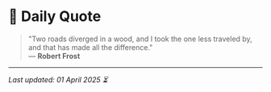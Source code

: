 # 📜 Daily Quote

> "Two roads diverged in a wood, and I took the one less traveled by, and that has made all the difference."  
> — **Robert Frost**

---

_Last updated: 01 April 2025 ⏳_
